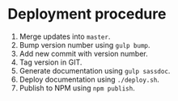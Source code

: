 # Deployment procedure

1. Merge updates into `master`. 
2. Bump version number using `gulp bump`.
3. Add new commit with version number.
4. Tag version in GIT. 
5. Generate documentation using `gulp sassdoc`. 
6. Deploy documentation using `./deploy.sh`.
7. Publish to NPM using `npm publish`. 